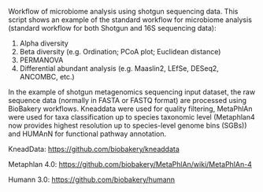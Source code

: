 Workflow of microbiome analysis using shotgun sequencing data. 
This script shows an example of the standard workflow for microbiome analysis (standard workflow for both Shotgun and 16S sequencing data): 
1. Alpha diversity
2. Beta diversity (e.g. Ordination; PCoA plot; Euclidean distance)
3. PERMANOVA
4. Differential abundant analysis (e.g. Maaslin2, LEfSe, DESeq2, ANCOMBC, etc.)

In the example of shotgun metagenomics sequencing input dataset, the raw sequence data (normally in FASTA or FASTQ format) are processed using BioBakery workflows. Kneaddata were used for quality filtering, MetaPhlAn were used for taxa classification up to species taxonomic level (Metaphlan4 now provides highest resolution up to species-level genome bins (SGBs)) and HUMAnN for functional pathway annotation. 

KneadData: https://github.com/biobakery/kneaddata

Metaphlan 4.0: https://github.com/biobakery/MetaPhlAn/wiki/MetaPhlAn-4

Humann 3.0: https://github.com/biobakery/humann


